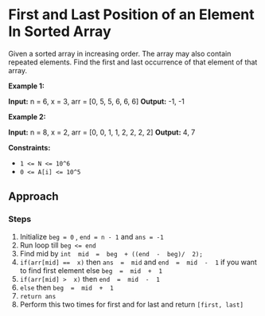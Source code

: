 # First and Last Position of an Element In Sorted Array

Given a sorted array in increasing order. The array may also contain repeated elements.
Find the first and last occurrence of that element of that array.

**Example 1:**

**Input:** n = 6, x = 3,  arr = [0, 5, 5, 6, 6, 6]
**Output:** -1, -1

**Example 2:**

**Input:** n = 8, x = 2,  arr = [0, 0, 1, 1, 2, 2, 2, 2]
**Output:** 4, 7

**Constraints:**

-   `1 <= N <= 10^6`
-   `0 <= A[i] <= 10^5`


## Approach

### Steps
1. Initialize `beg = 0` , `end = n - 1` and `ans = -1`
2. Run loop till `beg <= end`
3. Find mid by `int  mid  =  beg  + ((end  -  beg)/  2);`
4. `if(arr[mid] ==  x)` then `ans  =  mid` and `end  =  mid  -  1` if you want to find first element else `beg  =  mid  +  1`
5. `if(arr[mid] >  x)` then `end  =  mid  -  1`
6. `else` then `beg  =  mid  +  1`
7. `return ans`
8. Perform this two times for first and for last and return `[first, last]`

